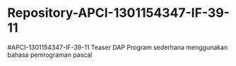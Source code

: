 # Repository-APCI-1301154347-IF-39-11
  #APCI-1301154347-IF-39-11
   Teaser DAP
    Program sederhana menggunakan bahasa pemrograman pascal
